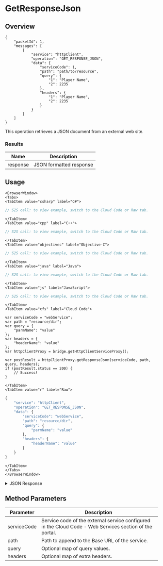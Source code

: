 # GetResponseJson
## Overview
```
{
    "packetId": 1,
    "messages": [
        {
            "service": "httpClient",
            "operation": "GET_RESPONSE_JSON",
            "data": {
                "serviceCode": 1,
                "path": "path/to/resource",
                "query": {
                    "1": "Player Name",
                    "2": 2235
                },
                "headers": {
                    "1": "Player Name",
                    "2": 2235
                }
            }
        }
    ]
}
```

This operation retrieves a JSON document from an external web site.




### Results
Name | Description
--------- | -----------
response | JSON formatted response

<PartialServop service_name="httpClient" operation_name="GET_RESPONSE_JSON" />

## Usage

```mdx-code-block
<BrowserWindow>
<Tabs>
<TabItem value="csharp" label="C#">
```

```csharp
// S2S call: to view example, switch to the Cloud Code or Raw tab.
```

```mdx-code-block
</TabItem>
<TabItem value="cpp" label="C++">
```

```cpp
// S2S call: to view example, switch to the Cloud Code or Raw tab.
```

```mdx-code-block
</TabItem>
<TabItem value="objectivec" label="Objective-C">
```

```objectivec
// S2S call: to view example, switch to the Cloud Code or Raw tab.
```

```mdx-code-block
</TabItem>
<TabItem value="java" label="Java">
```

```java
// S2S call: to view example, switch to the Cloud Code or Raw tab.
```

```mdx-code-block
</TabItem>
<TabItem value="js" label="JavaScript">
```

```javascript
// S2S call: to view example, switch to the Cloud Code or Raw tab.
```

```mdx-code-block
</TabItem>
<TabItem value="cfs" label="Cloud Code">
```

```cfscript
var serviceCode = "webService";
var path = "resource/dir";
var query = {
	"parmName": "value"
};
var headers = {
	"headerName": "value"
};
var httpClientProxy = bridge.getHttpClientServiceProxy();

var postResult = httpClientProxy.getResponseJson(serviceCode, path, query, headers);
if (postResult.status == 200) {
    // Success!
}
```

```mdx-code-block
</TabItem>
<TabItem value="r" label="Raw">
```

```r
{
	"service": "httpClient",
	"operation": "GET_RESPONSE_JSON",
	"data": {
		"serviceCode": "webService",
		"path": "resource/dir",
		"query": {
			"parmName": "value"
		},
		"headers": {
			"headerName": "value"
		}
	}
}
```

```mdx-code-block
</TabItem>
</Tabs>
</BrowserWindow>
```

<details>
<summary>JSON Response</summary>

```json
{
    "packetId": 1,
    "messageResponses": [
        {
            "status": 200,
            "data": {
                "response": {
                    "result": "Result content"
                }
            }
        }
    ]
}
```
</details>

## Method Parameters
Parameter | Description
--------- | -----------
serviceCode | Service code of the external service configured in the Cloud Code - Web Services section of the portal. 
path | Path to append to the Base URL of the service. 
query | Optional map of query values. 
headers | Optional map of extra headers. 


